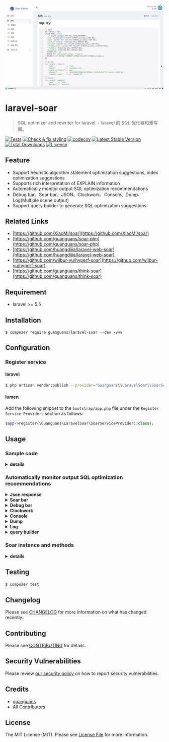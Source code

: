 ![](docs/soar-bar.gif)

# laravel-soar

> SQL optimizer and rewriter for laravel. - laravel 的 SQL 优化器和重写器。

[![Tests](https://github.com/guanguans/laravel-soar/workflows/Tests/badge.svg)](https://github.com/guanguans/laravel-soar/actions)
[![Check & fix styling](https://github.com/guanguans/laravel-soar/workflows/Check%20&%20fix%20styling/badge.svg)](https://github.com/guanguans/laravel-soar/actions)
[![codecov](https://codecov.io/gh/guanguans/laravel-soar/branch/master/graph/badge.svg?token=EWBG8GV4JD)](https://codecov.io/gh/guanguans/laravel-soar)
[![Latest Stable Version](https://poser.pugx.org/guanguans/laravel-soar/v)](//packagist.org/packages/guanguans/laravel-soar)
[![Total Downloads](https://poser.pugx.org/guanguans/laravel-soar/downloads)](//packagist.org/packages/guanguans/laravel-soar)
[![License](https://poser.pugx.org/guanguans/laravel-soar/license)](//packagist.org/packages/guanguans/laravel-soar)

## Feature

* Support heuristic algorithm statement optimization suggestions, index optimization suggestions
* Supports rich interpretation of EXPLAIN information
* Automatically monitor output SQL optimization recommendations
* Debug bar、Soar bar、JSON、Clockwork、Console、Dump、Log(Multiple scene output)
* Support query builder to generate SQL optimization suggestions

## Related Links

* [https://github.com/XiaoMi/soar](https://github.com/XiaoMi/soar)
* [https://github.com/guanguans/soar-php](https://github.com/guanguans/soar-php)
* [https://github.com/huangdijia/laravel-web-soar](https://github.com/huangdijia/laravel-web-soar)
* [https://github.com/wilbur-yu/hyperf-soar](https://github.com/wilbur-yu/hyperf-soar)
* [https://github.com/guanguans/think-soar](https://github.com/guanguans/think-soar)

## Requirement

* laravel >= 5.5

## Installation

```shell
$ composer require guanguans/laravel-soar --dev -vvv
```

## Configuration

### Register service

#### laravel

```bash
$ php artisan vendor:publish --provider="Guanguans\\LaravelSoar\\SoarServiceProvider"
```

#### lumen

Add the following snippet to the `bootstrap/app.php` file under the `Register Service Providers` section as follows:

```php
$app->register(\Guanguans\LaravelSoar\SoarServiceProvider::class);
```

## Usage

### Sample code

<details>
<summary><b>details</b></summary>

```php
<?php

namespace App\Admin\Controllers;

use App\Http\Controllers\Controller;
use App\User;
use Illuminate\Support\Facades\DB;
use Illuminate\Support\Str;

class SoarController extends Controller
{
    public function sqlScore()
    {
        // 创建表
        DB::select(
            <<<SQL
CREATE TABLE `users` (
  `id` bigint unsigned NOT NULL AUTO_INCREMENT,
  `name` varchar(255) COLLATE utf8mb4_unicode_ci NOT NULL,
  `email` varchar(255) COLLATE utf8mb4_unicode_ci NOT NULL,
  `email_verified_at` timestamp NULL DEFAULT NULL,
  `password` varchar(255) COLLATE utf8mb4_unicode_ci NOT NULL,
  `remember_token` varchar(100) COLLATE utf8mb4_unicode_ci DEFAULT NULL,
  `created_at` timestamp NULL DEFAULT NULL,
  `updated_at` timestamp NULL DEFAULT NULL,
  PRIMARY KEY (`id`),
  UNIQUE KEY `users_email_unique` (`email`)
) ENGINE=InnoDB DEFAULT CHARSET=utf8mb4 COLLATE=utf8mb4_unicode_ci;
SQL
        );

        // 插入数据
        User::query()->insert([
            'name'              => 'soar',
            'email'             => 'soar@soar.com',
            'email_verified_at' => now(),
            'password'          => '$2y$10$92IXUNpkjO0rOQ5byMi.Ye4oKoEa3Ro9llC/.og/at2.uheWG/igi',
            'remember_token'    => Str::random(10),
        ]);

        // 更新数据
        User::query()->update([
            'name'     => 'name',
            'password' => 'password',
        ]);

        // 查询数据
        User::query()->where('name', 'soar')->groupBy('name')->having('created_at', '>', now())->get();

        // 删除数据
        User::query()->where('name', 'soar')->delete();

        // 删除表
        DB::select('DROP table `users`;');

        // return response()->json(['message' => 'ok']); // JSON 响应
        return response('ok'); // HTML 响应
    }
}
```
</details>

### Automatically monitor output SQL optimization recommendations

<details>
<summary><b>Json response</b></summary>

[Json response](docs/json.json)

```json
{
    "message": "ok",
    "soar_scores": [
        {
            "Summary": "[☆☆☆☆☆|0分|3.56ms|select * from `users` where `name` = 'soar' group by `name` having `created_at` > '2022-04-19 18:24:33']",
            "HeuristicRules": [
                {
                    "Item": "CLA.008",
                    "Severity": "L2",
                    "Summary": "请为 GROUP BY 显示添加 ORDER BY 条件",
                    "Content": "默认 MySQL 会对 'GROUP BY col1, col2, ...' 请求按如下顺序排序 'ORDER BY col1, col2, ...'。如果 GROUP BY 语句不指定 ORDER BY 条件会导致无谓的排序产生，如果不需要排序建议添加 'ORDER BY NULL'。",
                    "Case": "select c1,c2,c3 from t1 where c1='foo' group by c2",
                    "Position": 0
                },
                {
                    "Item": "CLA.013",
                    "Severity": "L3",
                    "Summary": "不建议使用 HAVING 子句",
                    "Content": "将查询的 HAVING 子句改写为 WHERE 中的查询条件，可以在查询处理期间使用索引。",
                    "Case": "SELECT s.c_id,count(s.c_id) FROM s where c = test GROUP BY s.c_id HAVING s.c_id <> '1660' AND s.c_id <> '2' order by s.c_id",
                    "Position": 0
                },
                {
                    "Item": "COL.001",
                    "Severity": "L1",
                    "Summary": "不建议使用 SELECT * 类型查询",
                    "Content": "当表结构变更时，使用 * 通配符选择所有列将导致查询的含义和行为会发生更改，可能导致查询返回更多的数据。",
                    "Case": "select * from tbl where id=1",
                    "Position": 0
                },
                {
                    "Item": "ERR.002",
                    "Severity": "L8",
                    "Summary": "MySQL execute failed",
                    "Content": "Expression #1 of SELECT list is not in GROUP BY clause and contains nonaggregated column 'optimizer_220419182434_gwyshx8la4boulhu.users.id' which is not functionally dependent on columns in GROUP BY clause; this is incompatible with sql_mode=only_full_group_by",
                    "Case": "",
                    "Position": 0
                },
                {
                    "Item": "GRP.001",
                    "Severity": "L2",
                    "Summary": "不建议对等值查询列使用 GROUP BY",
                    "Content": "GROUP BY 中的列在前面的 WHERE 条件中使用了等值查询，对这样的列进行 GROUP BY 意义不大。",
                    "Case": "select film_id, title from film where release_year='2006' group by release_year",
                    "Position": 0
                },
                {
                    "Item": "RES.001",
                    "Severity": "L4",
                    "Summary": "非确定性的 GROUP BY",
                    "Content": "SQL返回的列既不在聚合函数中也不是 GROUP BY 表达式的列中，因此这些值的结果将是非确定性的。如：select a, b, c from tbl where foo=\"bar\" group by a，该 SQL 返回的结果就是不确定的。",
                    "Case": "select c1,c2,c3 from t1 where c2='foo' group by c2",
                    "Position": 0
                }
            ],
            "IndexRules": [
                {
                    "Item": "IDX.001",
                    "Severity": "L2",
                    "Summary": "为laravel库的users表添加索引",
                    "Content": "为列name添加索引;为列created_at添加索引; 由于未开启数据采样，各列在索引中的顺序需要自行调整。",
                    "Case": "ALTER TABLE `laravel`.`users` add index `idx_name_created_at` (`name`(191),`created_at`) ;\n",
                    "Position": 0
                }
            ],
            "Explain": [],
            "Backtraces": [
                "#13 /app/Admin/Controllers/HomeController.php:74",
                "#55 /Users/yaozm/Documents/develop/laravel-soar/src/Http/Middleware/OutputSoarScoreMiddleware.php:45",
                "#76 /public/index.php:55",
                "#77 /server.php:21"
            ]
        },
        {
            "Summary": "[★★★★☆|75分|64.5ms|CREATE TABLE `users` (\n  `id` bigint unsigned NOT NULL AUTO_INCREMENT,\n  `name` varchar(255) COLLATE utf8mb4_unicode_ci NOT NULL,\n  `email` varchar(255) COLLATE utf8mb4_unicode_ci NOT NULL,\n  `email_verified_at` timestamp NULL DEFAULT NULL,\n  `password` varchar(255) COLLATE utf8mb4_unicode_ci NOT NULL,\n  `remember_token` varchar(100) COLLATE utf8mb4_unicode_ci DEFAULT NULL,\n  `created_at` timestamp NULL DEFAULT NULL,\n  `updated_at` timestamp NULL DEFAULT NULL,\n  PRIMARY KEY (`id`),\n  UNIQUE KEY `users_email_unique` (`email`)\n) ENGINE=InnoDB DEFAULT CHARSET=utf8mb4 COLLATE=utf8mb4_unicode_ci;]",
            "HeuristicRules": [
                {
                    "Item": "CLA.011",
                    "Severity": "L1",
                    "Summary": "建议为表添加注释",
                    "Content": "为表添加注释能够使得表的意义更明确，从而为日后的维护带来极大的便利。",
                    "Case": "CREATE TABLE `test1` (`ID` bigint(20) NOT NULL AUTO_INCREMENT,`c1` varchar(128) DEFAULT NULL,PRIMARY KEY (`ID`)) ENGINE=InnoDB DEFAULT CHARSET=utf8",
                    "Position": 0
                },
                {
                    "Item": "COL.004",
                    "Severity": "L1",
                    "Summary": "请为列添加默认值",
                    "Content": "请为列添加默认值，如果是 ALTER 操作，请不要忘记将原字段的默认值写上。字段无默认值，当表较大时无法在线变更表结构。",
                    "Case": "CREATE TABLE tbl (col int) ENGINE=InnoDB;",
                    "Position": 0
                },
                {
                    "Item": "COL.005",
                    "Severity": "L1",
                    "Summary": "列未添加注释",
                    "Content": "建议对表中每个列添加注释，来明确每个列在表中的含义及作用。",
                    "Case": "CREATE TABLE tbl (col int) ENGINE=InnoDB;",
                    "Position": 0
                },
                {
                    "Item": "COL.011",
                    "Severity": "L0",
                    "Summary": "当需要唯一约束时才使用 NULL，仅当列不能有缺失值时才使用 NOT NULL",
                    "Content": "NULL 和0是不同的，10乘以 NULL 还是 NULL。NULL 和空字符串是不一样的。将一个字符串和标准 SQL 中的 NULL 联合起来的结果还是 NULL。NULL 和 FALSE 也是不同的。AND、OR 和 NOT 这三个布尔操作如果涉及 NULL，其结果也让很多人感到困惑。当您将一列声明为 NOT NULL 时，也就是说这列中的每一个值都必须存在且是有意义的。使用 NULL 来表示任意类型不存在的空值。 当您将一列声明为 NOT NULL 时，也就是说这列中的每一个值都必须存在且是有意义的。",
                    "Case": "select c1,c2,c3 from tbl where c4 is null or c4 <> 1",
                    "Position": 49
                },
                {
                    "Item": "KWR.003",
                    "Severity": "L1",
                    "Summary": "不建议使用复数做列名或表名",
                    "Content": "表名应该仅仅表示表里面的实体内容，不应该表示实体数量，对应于 DO 类名也是单数形式，符合表达习惯。",
                    "Case": "CREATE TABLE tbl ( `books` int )",
                    "Position": 0
                },
                {
                    "Item": "SEC.002",
                    "Severity": "L0",
                    "Summary": "不使用明文存储密码",
                    "Content": "使用明文存储密码或者使用明文在网络上传递密码都是不安全的。如果攻击者能够截获您用来插入密码的SQL语句，他们就能直接读到密码。另外，将用户输入的字符串以明文的形式插入到纯SQL语句中，也会让攻击者发现它。如果您能够读取密码，黑客也可以。解决方案是使用单向哈希函数对原始密码进行加密编码。哈希是指将输入字符串转化成另一个新的、不可识别的字符串的函数。对密码加密表达式加点随机串来防御“字典攻击”。不要将明文密码输入到SQL查询语句中。在应用程序代码中计算哈希串，只在SQL查询中使用哈希串。",
                    "Case": "create table test(id int,name varchar(20) not null,password varchar(200)not null)",
                    "Position": 0
                },
                {
                    "Item": "STA.003",
                    "Severity": "L1",
                    "Summary": "索引起名不规范",
                    "Content": "建议普通二级索引以idx_为前缀，唯一索引以uk_为前缀。",
                    "Case": "select col from now where type!=0",
                    "Position": 0
                }
            ],
            "IndexRules": [],
            "Explain": [],
            "Backtraces": [
                "#9 /app/Admin/Controllers/HomeController.php:46",
                "#51 /Users/yaozm/Documents/develop/laravel-soar/src/Http/Middleware/OutputSoarScoreMiddleware.php:45",
                "#72 /public/index.php:55",
                "#73 /server.php:21"
            ]
        },
        {
            "Summary": "[★★★★☆|80分|21.9ms|update `users` set `name` = 'name', `password` = 'password', `users`.`updated_at` = '2022-04-19 18:24:33']",
            "HeuristicRules": [
                {
                    "Item": "CLA.015",
                    "Severity": "L4",
                    "Summary": "UPDATE 未指定 WHERE 条件",
                    "Content": "UPDATE 不指定 WHERE 条件一般是致命的，请您三思后行",
                    "Case": "update tbl set col=1",
                    "Position": 0
                }
            ],
            "IndexRules": [],
            "Explain": {
                "Item": "EXP.000",
                "Severity": "L0",
                "Summary": "Explain信息",
                "Content": [
                    "| id | select\\_type | table | partitions | type | possible_keys | key | key\\_len | ref | rows | filtered | scalability | Extra |",
                    "|---|---|---|---|---|---|---|---|---|---|---|---|---|",
                    "| 1  | UPDATE | *users* | NULL | index | NULL | PRIMARY | 8 | NULL | 1 | ☠️ **100.00%** | O(n) | NULL |",
                    "",
                    ""
                ],
                "Case": [
                    "### Explain信息解读",
                    "",
                    "#### Type信息解读",
                    "",
                    "* **index**: 全表扫描, 只是扫描表的时候按照索引次序进行而不是行. 主要优点就是避免了排序, 但是开销仍然非常大.",
                    ""
                ],
                "Position": 0
            },
            "Backtraces": [
                "#10 /app/Admin/Controllers/HomeController.php:70",
                "#52 /Users/yaozm/Documents/develop/laravel-soar/src/Http/Middleware/OutputSoarScoreMiddleware.php:45",
                "#73 /public/index.php:55",
                "#74 /server.php:21"
            ]
        },
        {
            "Summary": "[★★★★★|90分|4.5ms|delete from `users` where `name` = 'soar']",
            "HeuristicRules": [
                {
                    "Item": "SEC.003",
                    "Severity": "L0",
                    "Summary": "使用DELETE/DROP/TRUNCATE等操作时注意备份",
                    "Content": "在执行高危操作之前对数据进行备份是十分有必要的。",
                    "Case": "delete from table where col = 'condition'",
                    "Position": 0
                }
            ],
            "IndexRules": [
                {
                    "Item": "IDX.001",
                    "Severity": "L2",
                    "Summary": "为laravel库的users表添加索引",
                    "Content": "为列name添加索引; 由于未开启数据采样，各列在索引中的顺序需要自行调整。",
                    "Case": "ALTER TABLE `laravel`.`users` add index `idx_name` (`name`(191)) ;\n",
                    "Position": 0
                }
            ],
            "Explain": {
                "Item": "EXP.000",
                "Severity": "L0",
                "Summary": "Explain信息",
                "Content": [
                    "| id | select\\_type | table | partitions | type | possible_keys | key | key\\_len | ref | rows | filtered | scalability | Extra |",
                    "|---|---|---|---|---|---|---|---|---|---|---|---|---|",
                    "| 1  | DELETE | *users* | NULL | ALL | NULL | NULL | NULL | NULL | 1 | ☠️ **100.00%** | O(n) | Using where |",
                    "",
                    ""
                ],
                "Case": [
                    "### Explain信息解读",
                    "",
                    "#### Type信息解读",
                    "",
                    "* **ALL**: 最坏的情况, 从头到尾全表扫描.",
                    "",
                    "#### Extra信息解读",
                    "",
                    "* **Using where**: WHERE条件用于筛选出与下一个表匹配的数据然后返回给客户端. 除非故意做的全表扫描, 否则连接类型是ALL或者是index, 且在Extra列的值中没有Using Where, 则该查询可能是有问题的.",
                    ""
                ],
                "Position": 0
            },
            "Backtraces": [
                "#10 /app/Admin/Controllers/HomeController.php:76",
                "#52 /Users/yaozm/Documents/develop/laravel-soar/src/Http/Middleware/OutputSoarScoreMiddleware.php:45",
                "#73 /public/index.php:55",
                "#74 /server.php:21"
            ]
        },
        {
            "Summary": "[★★★★★|100分|15.57ms|insert into `users` (`name`, `email`, `email_verified_at`, `password`, `remember_token`) values ('soar', 'soar@soar.com', '2022-04-19 18:24:33', '$2y$10$92IXUNpkjO0rOQ5byMi.Ye4oKoEa3Ro9llC/.og/at2.uheWG/igi', 'HecXUdevky')]",
            "HeuristicRules": [],
            "IndexRules": [],
            "Explain": {
                "Item": "EXP.000",
                "Severity": "L0",
                "Summary": "Explain信息",
                "Content": [
                    "| id | select\\_type | table | partitions | type | possible_keys | key | key\\_len | ref | rows | filtered | scalability | Extra |",
                    "|---|---|---|---|---|---|---|---|---|---|---|---|---|",
                    "| 1  | INSERT | *users* | NULL | ALL | NULL | NULL | NULL | NULL | 0 | 0.00% | O(n) | NULL |",
                    "",
                    ""
                ],
                "Case": [
                    "### Explain信息解读",
                    "",
                    "#### Type信息解读",
                    "",
                    "* **ALL**: 最坏的情况, 从头到尾全表扫描.",
                    ""
                ],
                "Position": 0
            },
            "Backtraces": [
                "#10 /app/Admin/Controllers/HomeController.php:66",
                "#52 /Users/yaozm/Documents/develop/laravel-soar/src/Http/Middleware/OutputSoarScoreMiddleware.php:45",
                "#73 /public/index.php:55",
                "#74 /server.php:21"
            ]
        }
    ]
}
```
</details>

<details>
<summary><b>Soar bar</b></summary>

![Soar bar](docs/soar-bar.png)
</details>

<details>
<summary><b>Debug bar</b></summary>

![Debug bar](docs/debug-bar.png)
</details>

<details>
<summary><b>Clockwork</b></summary>

![Clockwork](docs/clockwork.png)
</details>

<details>
<summary><b>Console</b></summary>

![Console](docs/console.png)
</details>

<details>
<summary><b>Dump</b></summary>

![Dump](docs/dump.png)
</details>

<details>
<summary><b>Log</b></summary>

![Log](docs/log.png)
</details>

<details>
<summary><b>query builder</b></summary>

```php
namespace Illuminate\Database\Eloquent {
    /**
     * @method string toRawSql()
     * @method void   dumpRawSql()
     * @method void   ddRawSql()
     * @method array  toSoarArrayScore()
     * @method void   dumpSoarArrayScore()
     * @method void   ddSoarArrayScore()
     * @method string toSoarJsonScore()
     * @method void   dumpSoarJsonScore()
     * @method void   ddSoarJsonScore()
     * @method string toSoarHtmlScore()
     * @method void   echoSoarHtmlScore()
     * @method void   exitSoarHtmlScore()
     * @method string toSoarHtmlExplain()
     * @method void   echoSoarHtmlExplain()
     * @method void   exitSoarHtmlExplain()
     *
     * @see \Guanguans\LaravelSoar\Support\Macros\QueryBuilderMacro
     */
    class Builder
    {
    }
}
```
</details>

### Soar instance and methods

<details>
<summary><b>details</b></summary>

```php
soar();      // 获取 Soar 实例
app('soar'); // 获取 Soar 实例

/**
 * Soar 门面.
 *
 * @method static string score(string $sql)            // SQL 评分
 * @method static array arrayScore(string $sql)        // SQL 数组格式评分
 * @method static string jsonScore(string $sql)        // SQL json 格式评分
 * @method static string htmlScore(string $sql)        // SQL html 格式评分
 * @method static string mdScore(string $sql)          // SQL markdown 格式评分
 * @method static string explain(string $sql)          // explain 解读信息
 * @method static string mdExplain(string $sql)        // markdown 格式 explain 解读信息
 * @method static string htmlExplain(string $sql)      // html 格式 explain 解读信息
 * @method static null|string syntaxCheck(string $sql) // 语法检查
 * @method static string fingerPrint(string $sql)      // SQL 指纹
 * @method static string pretty(string $sql)           // 格式化 SQL
 * @method static string md2html(string $sql)          // markdown 转 html
 * @method static string help()                        // Soar 帮助
 * @method static null|string exec(string $command)    // 执行任意 Soar 命令
 * @method static string getSoarPath()                 // 获取 Soar 路径
 * @method static array getOptions()                   // 获取 Soar 配置选项
 * @method static Soar setSoarPath(string $soarPath)   // 设置 Soar 路径
 * @method static Soar setOption(string $key, $value)  // 设置 Soar 配置选项
 * @method static Soar setOptions(array $options)      // 批量设置 Soar 配置选项
 *
 * @see \Guanguans\SoarPHP\Soar
 * @see \Guanguans\LaravelSoar\Soar
 */
class Soar{}
```
</details>

## Testing

```bash
$ composer test
```

## Changelog

Please see [CHANGELOG](CHANGELOG.md) for more information on what has changed recently.

## Contributing

Please see [CONTRIBUTING](.github/CONTRIBUTING.md) for details.

## Security Vulnerabilities

Please review [our security policy](../../security/policy) on how to report security vulnerabilities.

## Credits

* [guanguans](https://github.com/guanguans)
* [All Contributors](../../contributors)

## License

The MIT License (MIT). Please see [License File](LICENSE) for more information.
